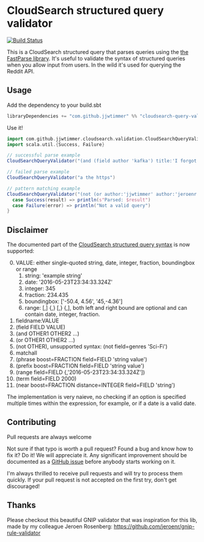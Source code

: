 # CloudSearch structured query validator
[![Build Status](https://travis-ci.org/JJWTimmer/cloudsearch-query-validator.svg?branch=master)](https://travis-ci.org/JJWTimmer/cloudsearch-query-validator)

This is a CloudSearch structured query that parses queries using the [the FastParse library](https://lihaoyi.github.io/fastparse/). It's useful to validate the syntax of structured queries when you allow input from users. In the wild it's used for querying the Reddit API.

## Usage
Add the dependency to your build.sbt
```scala
libraryDependencies += "com.github.jjwtimmer" %% "cloudsearch-query-validator" % "0.1"
```
Use it!
```scala
import com.github.jjwtimmer.cloudsearch.validation.CloudSearchQueryValidator
import scala.util.{Success, Failure}

// successful parse example
CloudSearchQueryValidator("(and (field author 'kafka') title:'I forgot')")

// failed parse example
CloudSearchQueryValidator("a the https")

// pattern matching example
CloudSearchQueryValidator("(not (or author:'jjwtimmer' author:'jeroenr'))") match {
  case Success(result) => println(s"Parsed: $result")
  case Failure(error) => println("Not a valid query")
}
```

## Disclaimer
The documented part of the [CloudSearch structured query syntax](http://docs.aws.amazon.com/cloudsearch/latest/developerguide/search-api.html#structured-search-syntax) is now supported:

0. VALUE: either single-quoted string, date, integer, fraction, boundingbox or range
    1. string: 'example string'
    2. date: '2016-05-23T23:34:33.324Z'
    3. integer: 345
    4. fraction: 234.435
    5. boundingbox: ['-50.4, 4.56', '45,-4.36']
    6. range: [,] {,} [,} {,], both left and right bound are optional and can contain date, integer, fraction.
1. fieldname:VALUE
2. (field FIELD VALUE)
3. (and OTHER1 OTHER2 ...)
4. (or OTHER1 OTHER2 ...)
5. (not OTHER), unsupported syntax: (not field=genres 'Sci-Fi')
6. matchall
7. (phrase boost=FRACTION field=FIELD 'string value')
8. (prefix boost=FRACTION field=FIELD 'string value')
9. (range field=FIELD {,'2016-05-23T23:34:33.324Z'])
10. (term field=FIELD 2000)
11. (near boost=FRACTION distance=INTEGER field=FIELD 'string')

The implementation is very naieve, no checking if an option is specified multiple times within the expression, for example, or if a date is a valid date.

## Contributing
Pull requests are always welcome

Not sure if that typo is worth a pull request? Found a bug and know how to fix it? Do it! We will appreciate it. Any significant improvement should be documented as a [GitHub issue](https://github.com/JJWTimmer/cloudsearch-query-validator/issues) before anybody starts working on it.

I'm always thrilled to receive pull requests and will try to process them quickly. If your pull request is not accepted on the first try, don't get discouraged!

## Thanks

Please checkout this beautiful GNIP validator that was inspiration for this lib, made by my colleague Jeroen Rosenberg:
https://github.com/jeroenr/gnip-rule-validator